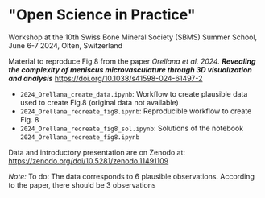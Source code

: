 # "Open Science in Practice"
Workshop at the 10th Swiss Bone Mineral Society (SBMS) Summer School, June 6-7 2024, Olten, Switzerland

Material to reproduce Fig.8 from the paper *Orellana et al. 2024. **Revealing the complexity of meniscus 
microvasculature through 3D visualization and analysis***
https://doi.org/10.1038/s41598-024-61497-2

- `2024_Orellana_create_data.ipynb`: Workflow to create plausible data used to create Fig.8 (original data not available)
- `2024_Orellana_recreate_fig8.ipynb`: Reproducible workflow to create Fig. 8
- `2024_Orellana_recreate_fig8_sol.ipynb`: Solutions of the notebook `2024_Orellana_recreate_fig8.ipynb`

Data and introductory presentation are on Zenodo at: https://zenodo.org/doi/10.5281/zenodo.11491109

*Note:* To do: The data corresponds to 6 plausible observations. According to the paper, there should be 3 observations
